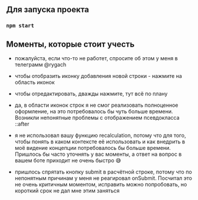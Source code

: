 ## Для запуска проекта

### `npm start`

## Моменты, которые стоит учесть

- пожалуйста, если что-то не работет, спросите об этом у меня в телеграмм @rygach

- чтобы отобразить иконку добавления новой строки - нажмите на область иконок

- чтобы отредактировать, дважды нажмите, тут всё по плану

- да, в области иконок строк я не смог реализовать полноценное оформление, на это потребовалось бы чуть больше времени. Возникли непонятные проблемы с отображением псевдокласса ::after

- я не использовал вашу функцию recalculation, потому что для того, чтобы понять в каком контексте её использовать и как внедрить в моё видение концепции потребовалось бы больше времени. Пришлось бы часто уточнять у вас моменты, а ответ на вопрос в вашем боте приходит не очень быстро 😅

- пришлось спрятать кнопку submit в расчётной строке, потому что по непонятным причинам у меня не реагировал onSubmit. Посчитал это не очень критичным моментом, исправить можно попробовать, но короткий срок не дал мне этим заняться

